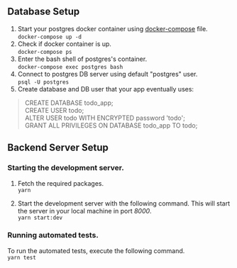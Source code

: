 
## Database Setup

1. Start your postgres docker container using [docker-compose](./docker-compose.yml) file.<br>
   `docker-compose up -d`
2. Check if docker container is up.<br>
   `docker-compose ps`
3. Enter the bash shell of postgres's container.<br>
   `docker-compose exec postgres bash`
4. Connect to postgres DB server using default "postgres" user.<br>
   `psql -U postgres`
5. Create database and DB user that your app eventually uses:
> CREATE DATABASE todo_app;<br>
> CREATE USER todo;<br>
> ALTER USER todo WITH ENCRYPTED password 'todo';<br>
> GRANT ALL PRIVILEGES ON DATABASE todo_app TO todo;<br>

## Backend Server Setup

### Starting the development server.

1. Fetch the required packages. <br>
`yarn`


2. Start the development server with the following command. This will start the server in your local machine in port *8000*. <br>
 `yarn start:dev`

### Running automated tests.
To run the automated tests, execute the following command. <br>
`yarn test`
